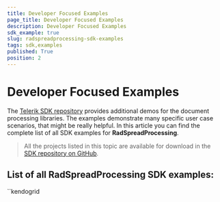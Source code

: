 ```yaml
---
title: Developer Focused Examples
page_title: Developer Focused Examples
description: Developer Focused Examples
sdk_example: true
slug: radspreadprocessing-sdk-examples
tags: sdk,examples
published: True
position: 2
---
```


# Developer Focused Examples

The [Telerik SDK repository](https://github.com/telerik/document-processing-sdk/tree/master/) provides additional demos for the document processing libraries. The examples demonstrate many specific user case scenarios, that might be really helpful. In this article you can find the complete list of all SDK examples for __RadSpreadProcessing__.

>All the projects listed in this topic are available for download in the <a href="https://github.com/telerik/document-processing-sdk/tree/master/SpreadProcessing" target="_blank">SDK repository on GitHub</a>. 

## List of all RadSpreadProcessing SDK examples:
``kendogrid